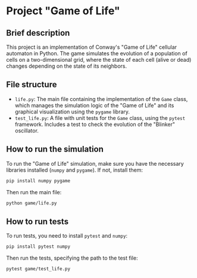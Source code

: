 # Project "Game of Life"

## Brief description

This project is an implementation of Conway's "Game of Life" cellular automaton in Python. The game simulates the evolution of a population of cells on a two-dimensional grid, where the state of each cell (alive or dead) changes depending on the state of its neighbors.

## File structure

-   `life.py`: The main file containing the implementation of the `Game` class, which manages the simulation logic of the "Game of Life" and its graphical visualization using the `pygame` library.
-   `test_life.py`: A file with unit tests for the `Game` class, using the `pytest` framework. Includes a test to check the evolution of the "Blinker" oscillator.

## How to run the simulation

To run the "Game of Life" simulation, make sure you have the necessary libraries installed (`numpy` and `pygame`). If not, install them:

```bash
pip install numpy pygame
```

Then run the main file:

```bash
python game/life.py
```

## How to run tests

To run tests, you need to install `pytest` and `numpy`:

```bash
pip install pytest numpy
```

Then run the tests, specifying the path to the test file:

```bash
pytest game/test_life.py
```
